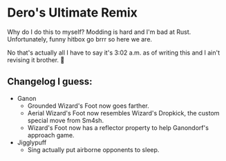 # Dero's Ultimate Remix

Why do I do this to myself? Modding is hard and I'm bad at Rust. Unfortunately, funny hitbox go brrr so here we are.

No that's actually all I have to say it's 3:02 a.m. as of writing this and I ain't revising it brother. 🦅

## Changelog I guess:
  - Ganon
    -  Grounded Wizard's Foot now goes farther.
    -  Aerial Wizard's Foot now resembles Wizard's Dropkick, the custom special move from Sm4sh.
    -  Wizard's Foot now has a reflector property to help Ganondorf's approach game. 
  - Jigglypuff
    -  Sing actually put airborne opponents to sleep.
